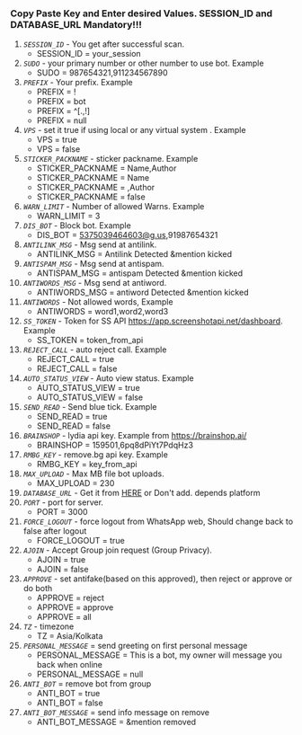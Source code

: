 ### Copy Paste Key and Enter desired Values. SESSION_ID and DATABASE_URL Mandatory!!!

1. _`SESSION_ID`_ - You get after successful scan.
    - SESSION_ID = your_session
2. _`SUDO`_ - your primary number or other number to use bot. Example
   - SUDO = 987654321,911234567890
3. _`PREFIX`_ - Your prefix. Example
   - PREFIX = !
   - PREFIX = bot
   - PREFIX = ^[.,!]
   - PREFIX = null
4. _`VPS`_ - set it true if using local or any virtual system . Example
   - VPS = true
   - VPS = false
5. _`STICKER_PACKNAME`_ - sticker packname. Example
   - STICKER_PACKNAME = Name,Author
   - STICKER_PACKNAME = Name
   - STICKER_PACKNAME = ,Author
   - STICKER_PACKNAME = false
6. _`WARN_LIMIT`_ - Number of allowed Warns. Example
   - WARN_LIMIT = 3
7. _`DIS_BOT`_ - Block bot. Example
   - DIS_BOT = 5375039464603@g.us,91987654321
8. _`ANTILINK_MSG`_ - Msg send at antilink.
   - ANTILINK_MSG = Antilink Detected &mention kicked
9. _`ANTISPAM_MSG`_ - Msg send at antispam.
   - ANTISPAM_MSG = antispam Detected &mention kicked
10. _`ANTIWORDS_MSG`_ - Msg send at antiword.
    - ANTIWORDS_MSG = antiword Detected &mention kicked
11. _`ANTIWORDS`_ - Not allowed words, Example
    - ANTIWORDS = word1,word2,word3
12. _`SS_TOKEN`_ - Token for SS API https://app.screenshotapi.net/dashboard. Example
    - SS_TOKEN = token_from_api
13. _`REJECT_CALL`_ - auto reject call. Example
    - REJECT_CALL = true
    - REJECT_CALL = false
14. _`AUTO_STATUS_VIEW`_ - Auto view status. Example
    - AUTO_STATUS_VIEW = true
    - AUTO_STATUS_VIEW = false
15. _`SEND_READ`_ - Send blue tick. Example
    - SEND_READ = true
    - SEND_READ = false
16. _`BRAINSHOP`_ - lydia api key. Example from https://brainshop.ai/
    - BRAINSHOP = 159501,6pq8dPiYt7PdqHz3
17. _`RMBG_KEY`_ - remove.bg api key. Example
    - RMBG_KEY = key_from_api
18. _`MAX_UPLOAD`_ - Max MB file bot uploads.
    - MAX_UPLOAD = 230
19. _`DATABASE_URL`_ - Get it from [HERE](https://github.com/lyfe00011/whatsapp-bot-md/wiki/DATABASE_URL) or Don't add. depends platform
20. _`PORT`_ - port for server.
     - PORT = 3000
21. _`FORCE_LOGOUT`_ - force logout from WhatsApp web, Should change back to false after logout
     - FORCE_LOGOUT = true
22. _`AJOIN`_ - Accept Group join request (Group Privacy).
     - AJOIN = true
     - AJOIN = false
23. _`APPROVE`_ - set antifake(based on this approved), then reject or approve or do both 
     - APPROVE = reject
     - APPROVE = approve
     - APPROVE = all
24. _`TZ`_ - timezone 
     - TZ = Asia/Kolkata
25. _`PERSONAL_MESSAGE`_ = send greeting on first personal message
     - PERSONAL_MESSAGE = This is a bot, my owner will message you back when online
     - PERSONAL_MESSAGE = null
26. _`ANTI_BOT`_ = remove bot from group
     - ANTI_BOT = true 
     - ANTI_BOT = false
27. _`ANTI_BOT_MESSAGE`_ = send info message on remove
     - ANTI_BOT_MESSAGE = &mention removed